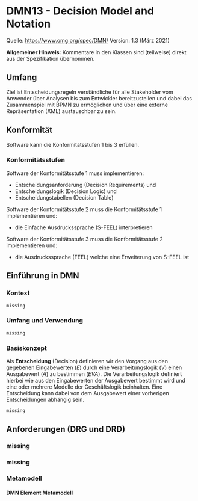 # DMN13 - Decision Model and Notation 

Quelle: https://www.omg.org/spec/DMN/
Version: 1.3 (März 2021)

**Allgemeiner Hinweis:** Kommentare in den Klassen sind (teilweise) direkt aus der Spezifikation übernommen. 

## Umfang

Ziel ist Entscheidungsregeln verständliche für alle Stakeholder vom Anwender über Analysen bis zum Entwickler bereitzustellen und dabei das Zusammenspiel mit BPMN zu ermöglichen und über eine externe Repräsentation (XML) austauschbar zu sein.

## Konformität

Software kann die Konformitätsstufen 1 bis 3 erfüllen.

### Konformitätsstufen

Software der Konformitätsstufe 1 muss implementieren:

* Entscheidungsanforderung (Decision Requirements) und 
* Entscheidungslogik (Decision Logic) und
* Entscheidungstabellen (Decision Table)

Software der Konformitätsstufe 2 muss die Konformitätsstufe 1 implementieren und:

* die Einfache Ausdruckssprache (S-FEEL) interpretieren

Software der Konformitätsstufe 3 muss die Konformitätsstufe 2 implementieren und:

* die Ausdruckssprache (FEEL) welche eine Erweiterung von S-FEEL ist

## Einführung in DMN

### Kontext

    missing 
    
### Umfang und Verwendung

    missing
    
### Basiskonzept

Als **Entscheidung** (Decision) definieren wir den Vorgang aus den gegebenen Eingabewerten (*E*) durch eine Verarbeitungslogik (*V*) einen Ausgabewert (*A*) zu bestimmen (*EVA*). Die Verarbeitungslogik definiert hierbei wie aus den Eingabewerten der Ausgabewert bestimmt wird und eine oder mehrere Modelle der Geschäftslogik beinhalten.
Eine Entscheidung kann dabei von dem Ausgabewert einer vorherigen Entscheidungen abhängig sein.

    missing
    
    
## Anforderungen (DRG und DRD)

### missing

### missing

### Metamodell

#### DMN Element Metamodell

